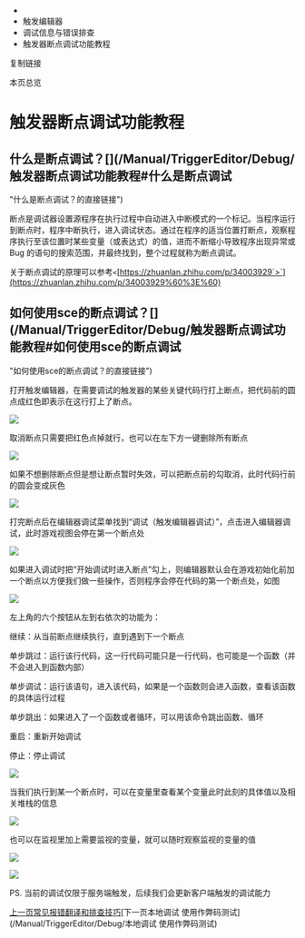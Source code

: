   * [](/)
  * 触发编辑器
  * 调试信息与错误排查
  * 触发器断点调试功能教程

复制链接

本页总览

# 触发器断点调试功能教程

## 什么是断点调试？[​](/Manual/TriggerEditor/Debug/触发器断点调试功能教程#什么是断点调试
"什么是断点调试？的直接链接")

断点是调试器设置源程序在执行过程中自动进入中断模式的一个标记。当程序运行到断点时，程序中断执行，进入调试状态。通过在程序的适当位置打断点，观察程序执行至该位置时某些变量（或表达式）的值，进而不断缩小导致程序出现异常或
Bug 的语句的搜索范围，并最终找到，整个过程就称为断点调试。

关于断点调试的原理可以参考`<`[https://zhuanlan.zhihu.com/p/34003929`>`](https://zhuanlan.zhihu.com/p/34003929%60%3E%60)

## 如何使用sce的断点调试？[​](/Manual/TriggerEditor/Debug/触发器断点调试功能教程#如何使用sce的断点调试
"如何使用sce的断点调试？的直接链接")

打开触发编辑器，在需要调试的触发器的某些关键代码行打上断点，把代码前的圆点成红色即表示在这行打上了断点。

![](https://doc.sce.xd.com/assets/images/1-bcc3a9f70e49bbf6de5bcb34430b0e69.png)

取消断点只需要把红色点掉就行，也可以在左下方一键删除所有断点

![](https://doc.sce.xd.com/assets/images/2-ff8793e77f59bf56fbf80a4938c32095.png)

如果不想删除断点但是想让断点暂时失效，可以把断点前的勾取消，此时代码行前的圆会变成灰色

![](https://doc.sce.xd.com/assets/images/3-881f0e5fb8509a75987cbefb323d5a38.png)

打完断点后在编辑器调试菜单找到“调试（触发编辑器调试）”，点击进入编辑器调试，此时游戏视图会停在第一个断点处

![](https://doc.sce.xd.com/assets/images/4-138c751a7635dd98b68497c7df587233.png)

如果进入调试时把“开始调试时进入断点”勾上，则编辑器默认会在游戏初始化前加一个断点以方便我们做一些操作，否则程序会停在代码的第一个断点处，如图

![](https://doc.sce.xd.com/assets/images/5-ccca97a55eaf11b511b1d18925857d1d.png)

左上角的六个按钮从左到右依次的功能为：

继续：从当前断点继续执行，直到遇到下一个断点

单步跳过：运行该行代码，这一行代码可能只是一行代码，也可能是一个函数（并不会进入到函数内部）

单步调试：运行该语句，进入该代码，如果是一个函数则会进入函数，查看该函数的具体运行过程

单步跳出：如果进入了一个函数或者循环，可以用该命令跳出函数、循环

重启：重新开始调试

停止：停止调试

![](https://doc.sce.xd.com/assets/images/6-b39cd426af8be5723dbc054bf12d112c.png)

当我们执行到某一个断点时，可以在变量里查看某个变量此时此刻的具体值以及相关堆栈的信息

![](https://doc.sce.xd.com/assets/images/7-6ea18af5f5b85ecc4ff468d90fe6dc65.png)

也可以在监视里加上需要监视的变量，就可以随时观察监视的变量的值

![](https://doc.sce.xd.com/assets/images/8-7b1c7a7efa45ea1ad09729e479d28f5b.png)

![](https://doc.sce.xd.com/assets/images/9-d04ab43f785dd38266abc6652aa70c82.png)

PS. 当前的调试仅限于服务端触发，后续我们会更新客户端触发的调试能力

[上一页常见报错翻译和排查技巧](/Manual/TriggerEditor/Debug/ErrorAndInfo)[下一页本地调试
使用作弊码测试](/Manual/TriggerEditor/Debug/本地调试 使用作弊码测试)


